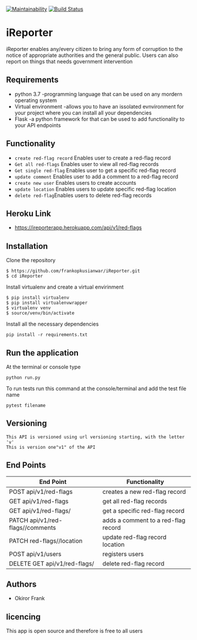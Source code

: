 [![Maintainability](https://api.codeclimate.com/v1/badges/4ba878ad3885190eb0d1/maintainability)](https://codeclimate.com/github/frankopkusianwar/iReporter-challenge3/maintainability) [![Build Status](https://travis-ci.org/frankopkusianwar/iReporter-challenge3.svg?branch=develop)](https://travis-ci.org/frankopkusianwar/iReporter-challenge3)

# iReporter 
iReporter enables any/every citizen to bring any form of corruption to the notice of appropriate authorities and the general public. Users can also report on things that needs government intervention

## Requirements
- python 3.7 -programming language that can be used on any mordern operating system
- Virtual environment -allows you to have an issolated evnvironment for your project where you can install all your dependencies
- Flask -a python framework for that can be used to add functionality to your API endpoints
## Functionality
- `create red-flag record` Enables user to create a red-flag record
- `Get all red-flags` Enables user to view all red-flag records
- `Get single red-flag` Enables user  to get a specific red-flag record
- `update comment` Enables  user to add a comment to a red-flag record 
- `create new user` Enables  users to create accounts
- `update location` Enables  users to update specific red-flag location 
- `delete red-flag`Enables users to delete red-flag records
## Heroku Link
- https://ireporterapp.herokuapp.com/api/v1/red-flags
## Installation
Clone the repository
```
$ https://github.com/frankopkusianwar/iReporter.git
$ cd iReporter
```
Install virtualenv and create a virtual envirinment
```
$ pip install virtualenv
$ pip install virtualenvwrapper
$ virtualenv venv
$ source/venv/bin/activate
```
Install all the necessary dependencies
```
pip install -r requirements.txt
```

## Run the application
At the terminal or console type
```
python run.py
```
To run tests run this command at the console/terminal and add the test file name
```
pytest filename
```
## Versioning
```
This API is versioned using url versioning starting, with the letter 'v'
This is version one"v1" of the API
```
## End Points
|           End Point                      |     Functionality                                   |
|------------------------------------------|-----------------------------------------------------|
|     POST api/v1/red-flags                  |creates a new red-flag record                  |  
|     GET  api/v1/red-flags                  |get all red-flag records                    |   
|     GET  api/v1/red-flags/<red-flag-id>          |get a specific red-flag record                 |  
|     PATCH api/v1/red-flags/<red-flag-id>/comments           |adds a comment to a red-flag record      |
|     PATCH red-flags/<red-flag-id>/location             |update red-flag record location|
|     POST api/v1/users                    |registers users                                      |
|     DELETE GET  api/v1/red-flags/<red-flag-id>              |delete red-flag record                                     | 

## Authors
- Okiror Frank
## licencing
This app is open source and therefore is free to all users
